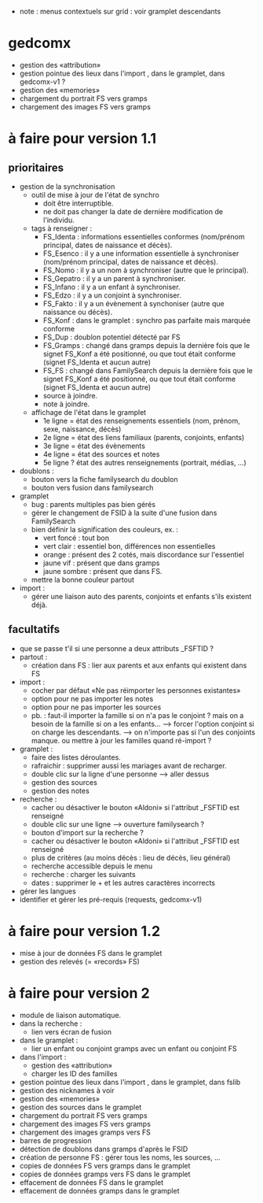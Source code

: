 
* note : menus contextuels sur grid : voir gramplet descendants

# gedcomx
* gestion des «attribution»
* gestion pointue des lieux dans l'import , dans le gramplet, dans gedcomx-v1 ?
* gestion des «memories»
* chargement du portrait FS vers gramps
* chargement des images FS vers gramps

# à faire pour version 1.1

## prioritaires
* gestion de la synchronisation
  * outil de mise à jour de l'état de synchro
    * doit être interruptible.
    * ne doit pas changer la date de dernière modification de l'individu.
  * tags à renseigner :
    * FS\_Identa : informations essentielles conformes (nom/prénom principal, dates de naissance et décès).
    * FS\_Esenco : il y a une information essentielle à synchroniser (nom/prénom principal, dates de naissance et décès).
    * FS\_Nomo : il y a un nom à synchroniser (autre que le principal).
    * FS\_Gepatro : il y a un parent à synchroniser.
    * FS\_Infano : il y a un enfant à synchroniser.
    * FS\_Edzo : il y a un conjoint à synchroniser.
    * FS\_Fakto : il y a un évènement à synchoniser (autre que naissance ou décès).
    * FS\_Konf : dans le gramplet : synchro pas parfaite mais marquée conforme
    * FS\_Dup : doublon potentiel détecté par FS
    * FS\_Gramps : changé dans gramps depuis la dernière fois que le signet FS\_Konf a été positionné, ou que tout était conforme (signet FS\_Identa et aucun autre)
    * FS\_FS : changé dans FamilySearch depuis la dernière fois que le signet FS\_Konf a été positionné, ou que tout était conforme (signet FS\_Identa et aucun autre)
    * source à joindre.
    * note à joindre.
  * affichage de l'état dans le gramplet
    * 1e ligne = état des renseignements essentiels (nom, prénom, sexe, naissance, décès)
    * 2e ligne = état des liens familiaux (parents, conjoints, enfants)
    * 3e ligne = état des évènements
    * 4e ligne = état des sources et notes
    * 5e ligne ? état des autres renseignements (portrait, médias, …)
* doublons :
  * bouton vers la fiche familysearch du doublon
  * bouton vers fusion dans familysearch
* gramplet
  * bug : parents multiples pas bien gérés
  * gérer le changement de FSID à la suite d'une fusion dans FamilySearch
  * bien définir la signification des couleurs, ex. :
    * vert foncé : tout bon
    * vert clair : essentiel bon, différences non essentielles
    * orange : présent des 2 cotés, mais discordance sur l'essentiel
    * jaune vif : présent que dans gramps
    * jaune sombre : présent que dans FS.
  * mettre la bonne couleur partout
* import :
  * gérer une liaison auto des parents, conjoints et enfants s'ils existent déjà.
## facultatifs
* que se passe t'il si une personne a deux attributs \_FSFTID ?
* partout :
  * création dans FS : lier aux parents et aux enfants qui existent dans FS
* import :
  * cocher par défaut «Ne pas réimporter les personnes existantes»
  * option pour ne pas importer les notes
  * option pour ne pas importer les sources
  * pb. : faut-il importer la famille si on n'a pas le conjoint ?
          mais on a besoin de la famille si on a les enfants…
            --> forcer l'option conjoint si on charge les descendants.
	  --> on n'importe pas si l'un des conjoints manque.
          ou mettre à jour les familles quand ré-import ?
* gramplet :
  * faire des listes déroulantes.
  * rafraichir : supprimer aussi les mariages avant de recharger.
  * double clic sur la ligne d'une personne --> aller dessus
  * gestion des sources
  * gestion des notes
* recherche :
  * cacher ou désactiver le bouton «Aldoni» si l'attribut \_FSFTID est renseigné
  * double clic sur une ligne --> ouverture familysearch ?
  * bouton d'import sur la recherche ?
  * cacher ou désactiver le bouton «Aldoni» si l'attribut \_FSFTID est renseigné
  * plus de critères (au moins décès : lieu de décès, lieu général)
  * recherche accessible depuis le menu
  * recherche : charger les suivants
  * dates : supprimer le + et les autres caractères incorrects
* gérer les langues
* identifier et gérer les pré-requis (requests, gedcomx-v1)

# à faire pour version 1.2

* mise à jour de données FS dans le gramplet
* gestion des relevés (= «records» FS)

# à faire pour version 2

* module de liaison automatique.
* dans la recherche :
  * lien vers écran de fusion
* dans le gramplet :
  * lier un enfant ou conjoint gramps avec un enfant ou conjoint FS
* dans l'import :
  * gestion des «attribution»
  * charger les ID des familles
* gestion pointue des lieux dans l'import , dans le gramplet, dans fslib
* gestion des nicknames à voir
* gestion des «memories»
* gestion des sources dans le gramplet
* chargement du portrait FS vers gramps
* chargement des images FS vers gramps
* chargement des images gramps vers FS
* barres de progression
* détection de doublons dans gramps d'après le FSID
* création de personne FS : gérer tous les noms, les sources, …
* copies de données FS vers gramps dans le gramplet
* copies de données gramps vers FS dans le gramplet
* effacement de données FS dans le gramplet
* effacement de données gramps dans le gramplet

